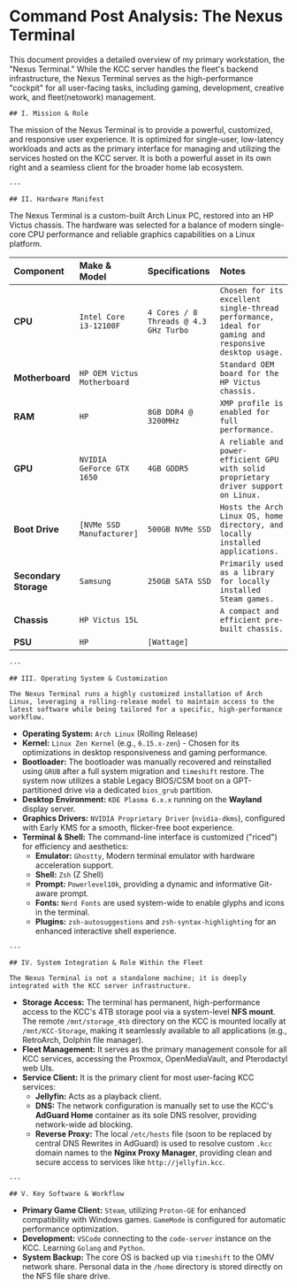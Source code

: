 # Command Post Analysis: The Nexus Terminal

This document provides a detailed overview of my primary workstation, the "Nexus Terminal." While the KCC server handles the fleet's backend infrastructure, the Nexus Terminal serves as the high-performance "cockpit" for all user-facing tasks, including gaming, development, creative work, and fleet(netowork) management.

`## I. Mission & Role`

The mission of the Nexus Terminal is to provide a powerful, customized, and responsive user experience. It is optimized for single-user, low-latency workloads and acts as the primary interface for managing and utilizing the services hosted on the KCC server. It is both a powerful asset in its own right and a seamless client for the broader home lab ecosystem.

`---`

`## II. Hardware Manifest`

The Nexus Terminal is a custom-built Arch Linux PC, restored into an HP Victus chassis. The hardware was selected for a balance of modern single-core CPU performance and reliable graphics capabilities on a Linux platform.

| Component | Make & Model | Specifications | Notes |
| :--- | :--- | :--- | :--- |
| **CPU** | `Intel Core i3-12100F` | `4 Cores / 8 Threads @ 4.3 GHz Turbo` | `Chosen for its excellent single-thread performance, ideal for gaming and responsive desktop usage.` |
| **Motherboard**| `HP OEM Victus Motherboard` | ` ` | `Standard OEM board for the HP Victus chassis.` |
| **RAM** | `HP` | `8GB DDR4 @ 3200MHz` | `XMP profile is enabled for full performance.` |
| **GPU** | `NVIDIA GeForce GTX 1650` | `4GB GDDR5` | `A reliable and power-efficient GPU with solid proprietary driver support on Linux.` |
| **Boot Drive**| `[NVMe SSD Manufacturer]`| `500GB NVMe SSD` | `Hosts the Arch Linux OS, home directory, and locally installed applications.` |
| **Secondary Storage**| `Samsung` | `250GB SATA SSD`| `Primarily used as a library for locally installed Steam games.` |
| **Chassis** | `HP Victus 15L` | ` ` | `A compact and efficient pre-built chassis.` |
| **PSU** | `HP` | `[Wattage]` | ` ` |

`---`

`## III. Operating System & Customization`

`The Nexus Terminal runs a highly customized installation of Arch Linux, leveraging a rolling-release model to maintain access to the latest software while being tailored for a specific, high-performance workflow.`

*   **Operating System:** `Arch Linux` (Rolling Release)
*   **Kernel:** `Linux Zen Kernel` (e.g., `6.15.x-zen`) - Chosen for its optimizations in desktop responsiveness and gaming performance.
*   **Bootloader:** The bootloader was manually recovered and reinstalled using `GRUB` after a full system migration and `timeshift` restore. The system now utilizes a stable Legacy BIOS/CSM boot on a GPT-partitioned drive via a dedicated `bios_grub` partition.
*   **Desktop Environment:** `KDE Plasma 6.x.x` running on the **Wayland** display server.
*   **Graphics Drivers:** `NVIDIA Proprietary Driver` (`nvidia-dkms`), configured with Early KMS for a smooth, flicker-free boot experience.
*   **Terminal & Shell:** The command-line interface is customized ("riced") for efficiency and aesthetics:
    *   **Emulator:** `Ghostty`, Modern terminal emulator with hardware acceleration support.
    *   **Shell:** `Zsh` (Z Shell)
    *   **Prompt:** `Powerlevel10k`, providing a dynamic and informative Git-aware prompt.
    *   **Fonts:** `Nerd Fonts` are used system-wide to enable glyphs and icons in the terminal.
    *   **Plugins:** `zsh-autosuggestions` and `zsh-syntax-highlighting` for an enhanced interactive shell experience.

`---`

`## IV. System Integration & Role Within the Fleet`

`The Nexus Terminal is not a standalone machine; it is deeply integrated with the KCC server infrastructure.`

*   **Storage Access:** The terminal has permanent, high-performance access to the KCC's 4TB storage pool via a system-level **NFS mount**. The remote `/mnt/storage_4tb` directory on the KCC is mounted locally at `/mnt/KCC-Storage`, making it seamlessly available to all applications (e.g., RetroArch, Dolphin file manager).
*   **Fleet Management:** It serves as the primary management console for all KCC services, accessing the Proxmox, OpenMediaVault, and Pterodactyl web UIs.
*   **Service Client:** It is the primary client for most user-facing KCC services:
    *   **Jellyfin:** Acts as a playback client.
    *   **DNS:** The network configuration is manually set to use the KCC's **AdGuard Home** container as its sole DNS resolver, providing network-wide ad blocking.
    *   **Reverse Proxy:** The local `/etc/hosts` file (soon to be replaced by central DNS Rewrites in AdGuard) is used to resolve custom `.kcc` domain names to the **Nginx Proxy Manager**, providing clean and secure access to services like `http://jellyfin.kcc`.

`---`

`## V. Key Software & Workflow`

*   **Primary Game Client:** `Steam`, utilizing `Proton-GE` for enhanced compatibility with Windows games. `GameMode` is configured for automatic performance optimization.
*   **Development:** `VSCode` connecting to the `code-server` instance on the KCC. Learning `Golang` and `Python`.
*   **System Backup:** The core OS is backed up via `timeshift` to the OMV network share. Personal data in the `/home` directory is stored directly on the NFS file share drive.
